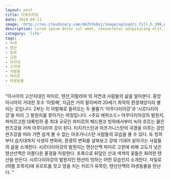 ```yaml
---
layout: post
title: 다큐프라임
date: 2018-09-11
image: 'http://res.cloudinary.com/dm7h7e8xj/image/upload/c_fill,h_399,w_760/v1503153729/golpe_ghb84o.jpg'
description: Lorem ipsum dolor sit amet, consectetur adipisicing elit.
category: 'life'
tags: 
- 늑대
- 텐샨
- 빙하
- 고원
- 저지대
- 고지대
- 사람들
- 파미르
- 야생동물
---
```

"아시아의 고산지대인 파미르, 텐샨,히말라야 의 자연과 사람들의 삶을 알아본다. 중앙아시아의 거대한 호수 ‘아랄해’, 지금은 거의 말라버려 20세기 최악의 환경재앙이라 불리는 곳입니다. 2부는 이 아랄해로 들어오는 두 물줄기 ‘아무다리아강’과 ‘시르다리아강’을 따라 그 발원지를 찾아가는 여정입니다.   <주요 에피소드> 아무다리아강의 발원지, 파미르고원 대륙빙하 중 최대 규모인 파미르의 페드첸코 빙하에서부터 녹아 흐르는 물은 판즈강을 거쳐 아무다리아 강이 된다. 타지키스탄과 아프가니스탄의 국경을 이루는 강인 판즈강을 따라 가면 쉽게 볼 수 없는 아프가니스탄 사람들의 모습을 볼 수 있다. 또 빙하부터 습지대까지 식생의 변화와, 환경의 변화를 살펴보고 강에 기대어 살아가는 사람들의 삶을 소개한다.   시르다리아강의 발원지는 텐샨산맥 파미르 고원에 비해 고도가 낮은 텐샨산맥은 아름다운 풍경을 자랑한다. 초록으로 뒤덮인 산과 색색의 꽃들은 화려한 텐샨을 만든다. 시르다리야강의 발원지인 텐샨의 빙하는 어떤 모습인지 소개한다. 자일로(여름 초목지)에 유르트를 짓고 양을 치는 키르기 유목민, 텐샨산맥의 야생동물을 만난다.  "
